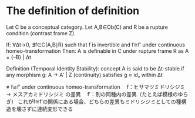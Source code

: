 # The definition of definition

Let C be a conceptual category.
Let A,B∈Ob(C) and R be a rupture condition (contrast frame Z).

If:
∀Δt→0, ∄f∈C(A,B∣R) such that f is invertible and f≅f′ under continuous homeo-transformation
Then:
A is definable in C under rupture frame R as A = {–B} | Δt

Definition (Temporal Identity Stability):
concept A is said to be Δt-stable if any morphism g: A → A′ | Z (continuity) satisfies g ≈ idₐ within Δt

※ f≅f′ under continuous homeo-transformation
　f：ヒサマツミドリシジミ → メスアカミドリシジミ の差異
　f′：別の同種内の差異（たとえば模様のゆらぎ）
これがf≅f′の関係にある場合、どちらの差異もミドリシジミとしての種構造を壊さずに連続変形できる